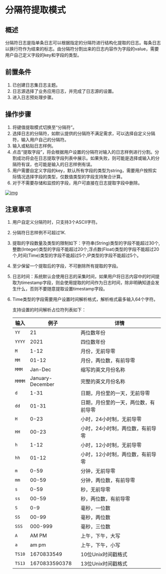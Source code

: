 # 分隔符提取模式

## 概述

分隔符日志是指单条日志可以根据指定的分隔符进行结构化提取的日志。每条日志以换行符作为结束的标志。由分隔符分割出来的日志内容作为字段的value，需要用户自己定义字段的key和字段的类型。

## 前置条件

1. 已创建日志集日志主题。
2. 日志源选择了业务应用日志，并完成了日志源的设置。
3. 进入日志预处理步骤。

## 操作步骤

1. 将键值提取模式切换至“分隔符”。
2. 选择日志的分隔符，如默认提供的分隔符不满足需求，可以选择自定义分隔符，输入用户自己的分隔符。
3. 输入或粘贴日志样例。
4. 点击“提取字段”，将会根据用户设置的分隔符对输入的日志样例进行分割。分割成功将会在日志提取字段列表中展示。如果失败，则可能是选择或输入的分隔符有误，也可能是输入的日志样例有误。
5. 用户需要自定义字段的key，默认所有字段的类型为string，需要用户按照实际情况选择字段的类型，仅数值类型的字段支持聚合计算。
6. 对于不需要存储和监控的字段，用户可直接在日志提取字段中删除。

[![img](https://raw.githubusercontent.com/jdcloudcom/cn/zhangwenjie-only/image/LogService/operationguide/Separator.jpg)](https://raw.githubusercontent.com/jdcloudcom/cn/zhangwenjie-only/image/LogService/operationguide/Separator.jpg)

## 注意事项

1. 用户自定义分隔符时，只支持3个ASCII字符。

2. 分隔符日志样例不可超过1K.

3. 提取的字段数量及类型的限制如下：字符串(String)类型的字段不能超过30个,整数(Integer)类型的字段不能超过20个,浮点数(Float)类型的字段不能超过20个,时间(Time)类型的字段不能超过5个,IP类型的字段不能超过5个。

4. 至少保留一个提取后的字段，不可删除所有提取的字段。

5. 日志时间：系统默认会使用日志的采集时间，如果用户将日志内容中的时间提取为timestamp字段，则会使用提取的时间作为日志时间，除非明确知道会发生什么，否则不要随意提取设置timestamp字段。

6. Time类型的字段需要用户设置时间解析格式，解析格式最多输入64个字符。

   支持设置的时间解析占位符列表如下：

   | 输入   | 例子             | 详情                                 |
   | ------ | ---------------- | ------------------------------------ |
   | `YY`   | 21               | 两位数年份                           |
   | `YYYY` | 2021             | 四位数年份                           |
   | `M`    | 1-12             | 月份，无前导零                       |
   | `MM`   | 01-12            | 月份，两位数，有前导零               |
   | `MMM`  | Jan-Dec          | 缩写的英文月份名称                   |
   | `MMMM` | January-December | 完整的英文月份名称                   |
   | `d`    | 1-31             | 日期，月份里的一天，无前导零         |
   | `dd`   | 01-31            | 日期，月份里的一天，两位数，有前导零 |
   | `H`    | 0-23             | 小时，24小时制，无前导零             |
   | `HH`   | 00-23            | 小时，24小时制，两位数，有前导零     |
   | `h`    | 1-12             | 小时，12小时制，无前导零             |
   | `hh`   | 01-12            | 小时，12小时制，两位数，有前导零     |
   | `m`    | 0-59             | 分钟，无前导零                       |
   | `mm`   | 00-59            | 分钟，两位数，有前导零               |
   | `s`    | 0-59             | 秒，无前导零                         |
   | `ss`   | 00-59            | 秒，两位数，有前导零                 |
   | `S`    | 0-9              | 毫秒，一位数                         |
   | `SS`   | 00-99            | 毫秒，两位数                         |
   | `SSS`  | 000-999          | 毫秒，三位数                         |
   | `A`    | AM PM            | 上午，下午，大写                     |
   | `a`    | am pm            | 上午，下午，小写                     |
   |`TS10`|1670833549|10位Unix时间戳格式|
   |`TS13`|1670833590378|13位Unix时间戳格式|